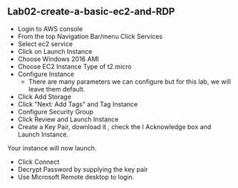 ## Lab02-create-a-basic-ec2-and-RDP

- Login to AWS console 
- From the top Navigation Bar/menu Click Services 
- Select ec2 service
- Click on Launch Instance
- Choose Windows 2016 AMI 
- Choose EC2 Instance Type of t2.micro
- Configure Instance
  - There are many parameters  we can configure  but for this lab, we will leave them default. 
- Click Add Storage
- Click "Next: Add Tags" and Tag Instance
- Configure Security Group
- Click Review and Launch Instance
- Create a Key Pair, download it  , check the I Acknowledge box and Launch Instance.

Your instance will now launch. 

- Click Connect
- Decrypt Password by supplying the key pair
- Use Microsoft Remote desktop to login.

